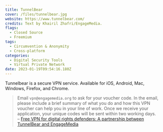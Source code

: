 ```yaml
---
title: TunnelBear
cover: /files/tunnelbear.jpg
website: https://www.tunnelbear.com/
credits: Text by Khairil Zhafri/EngageMedia.
flags:
  - Closed Source
  - Freemium
tags:
  - Circumvention & Anonymity
  - Cross-platform
categories:
  - Digital Security Tools
  - Virtual Private Network
date: 2023-01-19T09:54:16.180Z
---
```

Tunnelbear is a secure VPN service. Available for iOS, Android, Mac, Windows, Firefox, and Chrome.

> Email `vpn@engagemedia.org` to ask for your voucher code. In the email, please include a brief summary of what you do and how this VPN voucher can help you in your line of work. Once we receive your application, your unique codes will be sent within two working days.\
> –﻿ [Free VPN for digital rights defenders: A partnership between TunnelBear and EngageMedia
](https://engagemedia.org/projects/tunnelbear/)